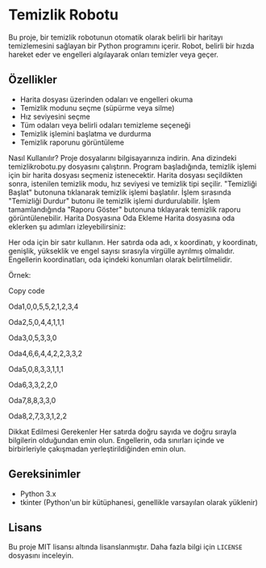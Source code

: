 # Temizlik Robotu

Bu proje, bir temizlik robotunun otomatik olarak belirli bir haritayı temizlemesini sağlayan bir Python programını içerir. Robot, belirli bir hızda hareket eder ve engelleri algılayarak onları temizler veya geçer.

## Özellikler

- Harita dosyası üzerinden odaları ve engelleri okuma
- Temizlik modunu seçme (süpürme veya silme)
- Hız seviyesini seçme
- Tüm odaları veya belirli odaları temizleme seçeneği
- Temizlik işlemini başlatma ve durdurma
- Temizlik raporunu görüntüleme

Nasıl Kullanılır?
Proje dosyalarını bilgisayarınıza indirin.
Ana dizindeki temizlikrobotu.py dosyasını çalıştırın.
Program başladığında, temizlik işlemi için bir harita dosyası seçmeniz istenecektir.
Harita dosyası seçildikten sonra, istenilen temizlik modu, hız seviyesi ve temizlik tipi seçilir.
"Temizliği Başlat" butonuna tıklanarak temizlik işlemi başlatılır.
İşlem sırasında "Temizliği Durdur" butonu ile temizlik işlemi durdurulabilir.
İşlem tamamlandığında "Raporu Göster" butonuna tıklayarak temizlik raporu görüntülenebilir.
Harita Dosyasına Oda Ekleme
Harita dosyasına oda eklerken şu adımları izleyebilirsiniz:

Her oda için bir satır kullanın.
Her satırda oda adı, x koordinatı, y koordinatı, genişlik, yükseklik ve engel sayısı sırasıyla virgülle ayrılmış olmalıdır.
Engellerin koordinatları, oda içindeki konumları olarak belirtilmelidir.

Örnek:

Copy code

Oda1,0,0,5,5,2,1,2,3,4

Oda2,5,0,4,4,1,1,1

Oda3,0,5,3,3,0

Oda4,6,6,4,4,2,2,3,3,2

Oda5,0,8,3,3,1,1,1

Oda6,3,3,2,2,0

Oda7,8,8,3,3,0

Oda8,2,7,3,3,1,2,2

Dikkat Edilmesi Gerekenler
Her satırda doğru sayıda ve doğru sırayla bilgilerin olduğundan emin olun.
Engellerin, oda sınırları içinde ve birbirleriyle çakışmadan yerleştirildiğinden emin olun.


## Gereksinimler

- Python 3.x
- tkinter (Python'un bir kütüphanesi, genellikle varsayılan olarak yüklenir)

## Lisans

Bu proje MIT lisansı altında lisanslanmıştır. Daha fazla bilgi için `LICENSE` dosyasını inceleyin.

